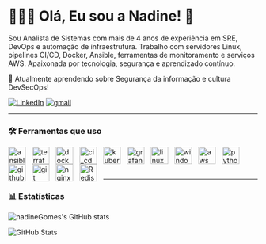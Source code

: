 # 👩🏻‍💻 Olá, Eu sou a Nadine! 👋

Sou Analista de Sistemas com mais de 4 anos de experiência em SRE, DevOps e automação de infraestrutura.
Trabalho com servidores Linux, pipelines CI/CD, Docker, Ansible, ferramentas de monitoramento e serviços AWS.
Apaixonada por tecnologia, segurança e aprendizado contínuo.

💭 Atualmente aprendendo sobre Segurança da informação e cultura DevSecOps!

[![LinkedIn](https://img.shields.io/badge/LinkedIn-0077B5?style=for-the-badge&logo=linkedin&logoColor=white)](https://www.linkedin.com/in/nadine-gomes144/)
[![gmail](https://img.shields.io/badge/Gmail-D14836?style=for-the-badge&logo=gmail&logoColor=white)](mailto:nadine.gomes144@gmail.com)


---

### 🛠️ Ferramentas que uso

<img 
    align="left" 
    alt="ansible"
    title="ansible" 
    width="35px" 
    style="padding-right: 10px;" 
    src="https://raw.githubusercontent.com/marwin1991/profile-technology-icons/refs/heads/main/icons/ansible.png" 
/>

<img 
    align="left" 
    alt="terraform"
    title="terraform" 
    width="35px" 
    style="padding-right: 10px;" 
    src="https://raw.githubusercontent.com/marwin1991/profile-technology-icons/refs/heads/main/icons/terraform.png" 
/>
<img 
    align="left" 
    alt="docker"
    title="docker" 
    width="35px" 
    style="padding-right: 10px;" 
    src="https://raw.githubusercontent.com/marwin1991/profile-technology-icons/refs/heads/main/icons/docker.png" 
/>
<img 
    align="left" 
    alt="ci_cd"
    title="ci_cd" 
    width="35px" 
    style="padding-right: 10px;" 
    src="https://raw.githubusercontent.com/marwin1991/profile-technology-icons/refs/heads/main/icons/ci_cd.png" 
/>
<img 
    align="left" 
    alt="kubernetes"
    title="kubernetes" 
    width="35px" 
    style="padding-right: 10px;" 
    src="https://raw.githubusercontent.com/marwin1991/profile-technology-icons/refs/heads/main/icons/kubernetes.png" 
/>
<img 
    align="left" 
    alt="grafana"
    title="grafana" 
    width="35px" 
    style="padding-right: 10px;" 
    src="https://raw.githubusercontent.com/marwin1991/profile-technology-icons/refs/heads/main/icons/grafana.png" 
/>
<img 
    align="left" 
    alt="linux"
    title="linux" 
    width="35px" 
    style="padding-right: 10px;" 
    src="https://raw.githubusercontent.com/marwin1991/profile-technology-icons/refs/heads/main/icons/linux.png" 
/>
<img 
    align="left" 
    alt="windows"
    title="windows" 
    width="35px" 
    style="padding-right: 10px;" 
    src="https://raw.githubusercontent.com/marwin1991/profile-technology-icons/refs/heads/main/icons/windows.png" 
/>
<img 
    align="left" 
    alt="aws"
    title="aws" 
    width="35px" 
    style="padding-right: 10px;" 
    src="https://raw.githubusercontent.com/marwin1991/profile-technology-icons/refs/heads/main/icons/aws.png" 
/>

<img 
    align="left" 
    alt="python"
    title="python" 
    width="35px" 
    style="padding-right: 10px;" 
    src="https://raw.githubusercontent.com/marwin1991/profile-technology-icons/refs/heads/main/icons/python.png
" 
/>
<img 
    align="left" 
    alt="github"
    title="github" 
    width="35px" 
    style="padding-right: 10px;" 
    src="https://raw.githubusercontent.com/marwin1991/profile-technology-icons/refs/heads/main/icons/github.png" 
/>
<img 
    align="left" 
    alt="git"
    title="git" 
    width="35px" 
    style="padding-right: 10px;" 
    src="https://raw.githubusercontent.com/marwin1991/profile-technology-icons/refs/heads/main/icons/git.png" 
/>
<img 
    align="left" 
    alt="nginx"
    title="nginx" 
    width="35px" 
    style="padding-right: 10px;" 
    src="https://raw.githubusercontent.com/marwin1991/profile-technology-icons/refs/heads/main/icons/nginx.png" 
/>
<img 
    align="left" 
    alt="Redis"
    title="redis" 
    width="35px" 
    style="padding-right: 10px;" 
    src="https://raw.githubusercontent.com/marwin1991/profile-technology-icons/refs/heads/main/icons/redis.png" 
/>

<br/>
<br/>
<br/>

--- 

<p>

### 📊 Estatísticas

![nadineGomes's GitHub stats](https://github-readme-stats.vercel.app/api?username=nadineGomes&show_icons=true&theme=dracula&include_all_commits&locale=pt-br)

![GitHub Stats](https://github-readme-stats.vercel.app/api/top-langs/?username=nadineGomes&theme=dracula&layout=compact&custom_title=Tecnologias&langs_count=9)

</p>